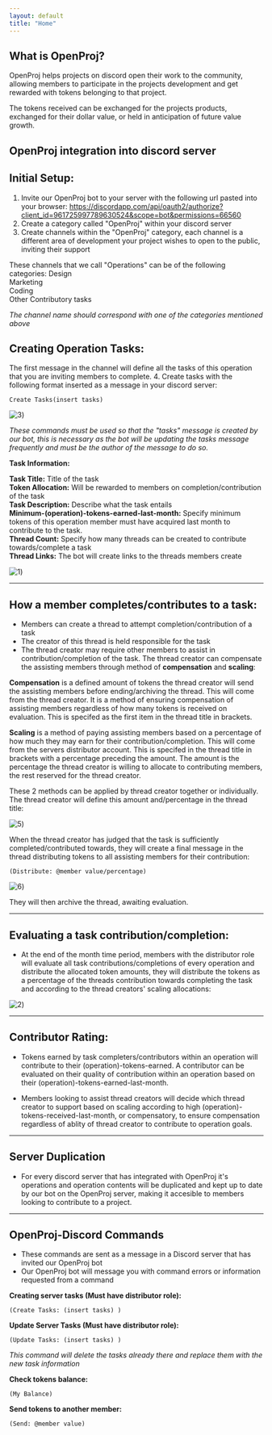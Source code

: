 ```yaml
---
layout: default
title: "Home"
---
```


## What is OpenProj?

OpenProj helps projects on discord open their work to the community, allowing members to participate in the projects development and get rewarded with tokens belonging to that project.

The tokens received can be exchanged for the projects products, exchanged for their dollar value, or held in anticipation of future value growth.

## OpenProj integration into discord server
## Initial Setup:

1. Invite our OpenProj bot to your server with the following url pasted into your browser:
https://discordapp.com/api/oauth2/authorize?client_id=961725997789630524&scope=bot&permissions=66560
2. Create a category called "OpenProj" within your discord server
3. Create channels within the "OpenProj" category, each channel is a different area of development your project wishes to open to the public, inviting their support

These channels that we call "Operations" can be of the following categories: 
Design\
Marketing\
Coding\
Other Contributory tasks

*The channel name should correspond with one of the categories mentioned above*

## Creating Operation Tasks:

The first message in the channel will define all the tasks of this operation that you are inviting members to complete.
4. Create tasks with the following format inserted as a message in your discord server:

```
Create Tasks(insert tasks)
```
![3](/assets/3.PNG))

*These commands must be used so that the "tasks" message is created by our bot, this is necessary as the bot will be updating the tasks message frequently and must be the author of the message to do so.*

**Task Information:**

**Task Title:** Title of the task\
**Token Allocation:** Will be rewarded to members on completion/contribution of the task\
**Task Description:** Describe what the task entails\
**Minimum-(operation)-tokens-earned-last-month:** Specify minimum tokens of this operation member must have acquired last month to contribute to the task.\
**Thread Count:** Specify how many threads can be created to contribute towards/complete a task\
**Thread Links:** The bot will create links to the threads members create

![1](/assets/1.PNG))

---

## How a member completes/contributes to a task:

- Members can create a thread to attempt completion/contribution of a task
- The creator of this thread is held responsible for the task
- The thread creator may require other members to assist in contribution/completion of the task. The thread creator can compensate the assisting members through method of **compensation** and **scaling**:

**Compensation** is a defined amount of tokens the thread creator will send the assisting members before ending/archiving the thread. This will come from the thread creator. It is a method of ensuring compensation of assisting members regardless of how many tokens is received on evaluation. This is specifed as the first item in the thread title in brackets.

**Scaling** is a method of paying assisting members based on a percentage of how much they may earn for their contribution/completion. This will come from the servers distributor account. This is specifed in the thread title in brackets with a percentage preceding the amount. The amount is the percentage the thread creator is willing to allocate to contributing members, the rest reserved for the thread creator.

These 2 methods can be applied by thread creator together or individually. The thread creator will define this amount and/percentage in the thread title:

![5](/assets/5.PNG))

When the thread creator has judged that the task is sufficiently completed/contributed towards, they will create a final message in the thread distributing tokens to all assisting members for their contribution:

```
(Distribute: @member value/percentage)
```

![6](/assets/6.PNG))

They will then archive the thread, awaiting evaluation. 


---

## Evaluating a task contribution/completion:

- At the end of the month time period, members with the distributor role will evaluate all task contributions/completions of every operation and distribute the allocated token amounts, they will distribute the tokens as a percentage of the threads contribution towards completing the task and according to the thread creators' scaling allocations:

![2](/assets/2.PNG))

---

## Contributor Rating:

- Tokens earned by task completers/contributors within an operation will contribute to their (operation)-tokens-earned. A contributor can be evaluated on their quality of contribution within an operation based on their (operation)-tokens-earned-last-month. 

- Members looking to assist thread creators will decide which thread creator to support based on scaling according to high (operation)-tokens-received-last-month, or compensatory, to ensure compensation regardless of ablity of thread creator to contribute to operation goals. 

---

## Server Duplication

- For every discord server that has integrated with OpenProj it's operations and operation contents will be duplicated and kept up to date by our bot on the OpenProj server, making it accesible to members looking to contribute to a project. 


---
## OpenProj-Discord Commands
- These commands are sent as a message in a Discord server that has invited our OpenProj bot
- Our OpenProj bot will message you with command errors or information requested from a command


**Creating server tasks (Must have distributor role):**

```
(Create Tasks: (insert tasks) )
```

**Update Server Tasks (Must have distributor role):**
```
(Update Tasks: (insert tasks) )
```
*This command will delete the tasks already there and replace them with the new task information*

**Check tokens balance:**
```
(My Balance)
```
**Send tokens to another member:**
```
(Send: @member value)
```
